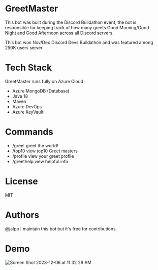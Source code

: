 # GreetMaster

This bot was built during the Discord
Buildathon event, the bot is responsible 
for keeping track of how many greets
Good Morning/Good Night and Good Afternoon
across all Discord servers.

This bot won Nov/Dec Discord Devs Buildathon and was featured among 250K users server. 

# Tech Stack 

GreetMaster runs fully on Azure Cloud

 - Azure MongoDB (Database)
 - Java 18
 - Maven
 - Azure DevOps 
 - Azure KeyVault 

# Commands

- /greet greet the world!
- /top10 view top10 Greet masters
- /profile view your greet profile
- /greethelp view helpful info


# License
MIT

# Authors

@jalpp
I maintain this bot but it's free for 
contributions.

# Demo
![Screen Shot 2023-12-06 at 11 32 29 AM](https://github.com/jalpp/GreetingMaster/assets/92553013/011f9413-ed18-4f34-834f-2b56436399c0)




